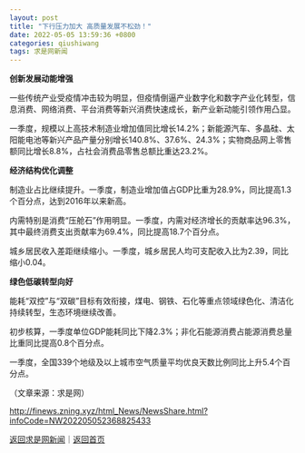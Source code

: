 ```yaml
---
layout: post
title: "下行压力加大 高质量发展不松劲！"
date: 2022-05-05 13:59:36 +0800
categories: qiushiwang
tags: 求是网新闻
---
```

<p><strong>创新发展动能增强</strong></p>
 <p>一些传统产业受疫情冲击较为明显，但疫情倒逼产业数字化和数字产业化转型，信息消费、网络消费、平台消费等新兴消费快速成长，新产业新动能引领作用凸显。</p>
 <p>一季度，规模以上高技术制造业增加值同比增长14.2%；新能源汽车、多晶硅、太阳能电池等新兴产品产量分别增长140.8%、37.6%、24.3%；实物商品网上零售额同比增长8.8%，占社会消费品零售总额比重达23.2%。</p>
 <p><strong>经济结构优化调整</strong></p>
 <p>制造业占比继续提升。一季度，制造业增加值占GDP比重为28.9%，同比提高1.3个百分点，达到2016年以来新高。</p>
 <p>内需特别是消费“压舱石”作用明显。一季度，内需对经济增长的贡献率达96.3%，其中最终消费支出贡献率为69.4%，同比提高18.7个百分点。</p>
 <p>城乡居民收入差距继续缩小。一季度，城乡居民人均可支配收入比为2.39，同比缩小0.04。</p>
 <p><strong>绿色低碳转型向好</strong></p>
 <p>能耗“双控”与“双碳”目标有效衔接，煤电、钢铁、石化等重点领域绿色化、清洁化持续转型，生态环境继续改善。</p>
 <p>初步核算，一季度单位GDP能耗同比下降2.3%；非化石能源消费占能源消费总量比重同比提高0.8个百分点。</p>
 <p>一季度，全国339个地级及以上城市空气质量平均优良天数比例同比上升5.4个百分点。</p><p class="em_media">（文章来源：求是网）</p>

<http://finews.zning.xyz/html_News/NewsShare.html?infoCode=NW202205052368825433>

[返回求是网新闻](//finews.withounder.com/category/qiushiwang.html)｜[返回首页](//finews.withounder.com/)